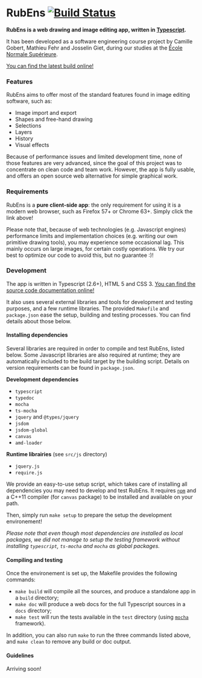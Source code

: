 # RubEns [![Build Status](https://travis-ci.org/Daru13/RubEns.svg?branch=master)](https://travis-ci.org/Daru13/RubEns)

**RubEns is a web drawing and image editing app, written in [Typescript](https://www.typescriptlang.org/).**

It has been developed as a software engineering course project by Camille Gobert,
Mathieu Fehr and Josselin Giet, during our studies at the [École Normale Supérieure](https://www.ens.fr/en/ens).

[You can find the latest build online!](https://daru13.github.io/RubEns/)


### Features

RubEns aims to offer most of the standard features found in image editing software, such as:

* Image import and export
* Shapes and free-hand drawing
* Selections
* Layers
* History
* Visual effects

Because of performance issues and limited development time, none of those features are very advanced,
since the goal of this project was to concentrate on clean code and team work. However, the app
is fully usable, and offers an open source web alternative for simple graphical work.


### Requirements

RubEns is a **pure client-side app**: the only requirement for using it is a modern web browser,
such as Firefox 57+ or Chrome 63+. Simply click the link above!

Please note that, because of web technologies (e.g. Javascript engines) performance limits and implementation choices (e.g. writing our own primitive drawing tools), you may experience some occasional lag. This mainly occurs on large images, for certain costly operations. We try our best to optimize our code to avoid this, but no guarantee :)!


### Development

The app is written in Typescript (2.6+), HTML 5 and CSS 3.
[You can find the source code documentation online!](https://daru13.github.io/RubEns/docs)

It also uses several external libraries and tools for development and testing purposes, and a few runtime libraries. The provided `Makefile` and `package.json` ease the setup, building and testing processes. You can find details about those below.


#### Installing dependencies

Several libraries are required in order to compile and test RubEns, listed below. Some Javascript libraries are also required at runtime; they are automatically included to the build target by the building script. Details on version requirements can be found in `package.json`.

**Development dependencies**

* `typescript`
* `typedoc`
* `mocha`
* `ts-mocha`
* `jquery` and `@types/jquery`
* `jsdom`
* `jsdom-global`
* `canvas`
* `amd-loader`

**Runtime librairies** (see `src/js` directory)

* `jquery.js`
* `require.js`

We provide an easy-to-use setup script, which takes care of installing all dependencies you may need to develop and test RubEns. It requires [`npm`](https://www.npmjs.com/) and a C++11 compiler (for `canvas` package) to be installed and available on your path.

Then, simply run `make setup` to prepare the setup the development environement!

*Please note that even though most dependencies are installed as local packages, we did not manage to setup the testing framework without installing `typescript`, `ts-mocha` and `mocha` as global packages.*


#### Compiling and testing

Once the environement is set up, the Makefile provides the following commands:

* `make build` will compile all the sources, and produce a standalone app in a `build` directory;
* `make doc` will produce a web docs for the full Typescript sources in a `docs` directory;
* `make test` will run the tests available in the `test` directory (using [`mocha`](https://mochajs.org/) framework).

In addition, you can also run `make` to run the three commands listed above, and `make clean` to remove any build or doc output.


#### Guidelines

Arriving soon!
